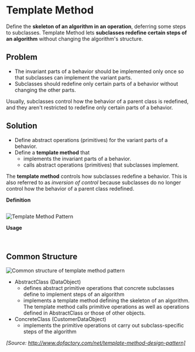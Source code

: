 ﻿# Template Method

Define the **skeleton of an algorithm in an operation**, deferring some steps to subclasses. Template Method lets **subclasses redefine certain steps of an algorithm** without changing the algorithm's structure.

## Problem

* The invariant parts of a behavior should be implemented only once so that subclasses can implement the variant parts.
* Subclasses should redefine only certain parts of a behavior without changing the other parts.

Usually, subclasses control how the behavior of a parent class is redefined, and they aren't restricted to redefine only certain parts of a behavior.

## Solution

* Define abstract operations (primitives) for the variant parts of a behavior.
* Define a **template method** that
  * implements the invariant parts of a behavior.
  * calls abstract operations (primitives) that subclasses implement.

The **template method** controls how subclasses redefine a behavior. This is also referred to as *inversion of control* because subclasses do no longer control how the behavior of a parent class redefined.

**Definition**
```cs

```

![Template Method Pattern](https://en.wikipedia.org/wiki/Template_method_pattern#/media/File:W3sDesign_Template_Method_Design_Pattern_UML.jpg)

**Usage**
```cs
           
```

## Common Structure

![Common structure of template method pattern](http://www.dofactory.com/images/diagrams/net/template.gif)

* AbstractClass (DataObject)
  * defines abstract primitive operations that concrete subclasses define to implement steps of an algorithm
  * implements a template method defining the skeleton of an algorithm. The template method calls primitive operations as well as operations defined in AbstractClass or those of other objects.
* ConcreteClass (CustomerDataObject)
  * implements the primitive operations ot carry out subclass-specific steps of the algorithm

_[Source: http://www.dofactory.com/net/template-method-design-pattern]_
